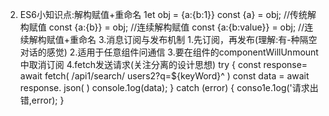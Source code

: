 2. ES6小知识点:解构赋值+重命名
    1et obj = {a:{b:1}}
    const {a} = obj; //传统解构赋值
    const {a:{b}} = obj; //连续解构赋值
    const {a:{b:value}} = obj; //连续解构赋值+重命名
3.消息订阅与发布机制
    1.先订阅，再发布(理解:有-种隔空对话的感觉)
    2.适用于任意组件问通信
    3.要在组件的componentWillUnmount中取消订阅
4.fetch发送请求(关注分离的设计思想)
    try {
        const response= await fetch( /api1/search/ users2?q=${keyWord}^ )
        const data = await response. json( )
        console.1og(data);
    } catch (error) {
        conso1e.1og('请求出错,error);
    }

    